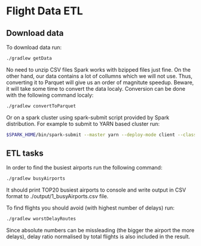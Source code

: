 # Flight Data ETL

## Download data
To download data run:

```bash
./gradlew getData
```

No need to unzip CSV files Spark works with bzipped files just fine. On the other hand, our data contains a lot of collumns which we will not use. Thus, converting it to Parquet will give us an order of magnitute speedup. Beware, it will take some time to convert the data localy. Conversion can be done with the following command localy:

```bash
./gradlew convertToParquet
```

Or on a spark cluster using spark-submit script provided by Spark distribution. For example to submit to YARN based cluster run:

```bash
$SPARK_HOME/bin/spark-submit --master yarn --deploy-mode client --class ConvertToParquet build/libs/plains.jar /path/to/input/csv/files /output/path
```

## ETL tasks

In order to find the busiest airports run the following command:

```bash
./gradlew busyAirports
```

It should print TOP20 busiest airports to console and write output in CSV format to ./output/1_busyAirports.csv file.

To find flights you should avoid (with highest number of delays) run:

```bash
./gradlew worstDelayRoutes
```

Since absolute numbers can be missleading (the bigger the airport the more delays), delay ratio normalised by total flights is also included in the result.

